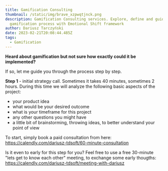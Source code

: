 ```yaml
---
title: Gamification Consulting
thumbnail: /static/img/brave_xzpwqtjnck.png
description: Gamification Consulting services. Explore, define and guide your
  gamification process with Emotional Shift framework
author: Dariusz Tarczyński
date: 2023-02-21T20:08:44.485Z
tags:
  - Gamification
---
```

**Heard about gamification but not sure how exactly could it be implemented?**

If so, let me guide you through the process step by step.

**Step 1** - initial strategy call. Sometimes it takes 40 minutes, sometimes 2 hours. During this time we will analyze the following basic aspects of the project:
- your product idea
- what would be your desired outcome
- what is your timeframe for this project
- any other questions you might have
- a little bit of brainstorming, throwing ideas, to better understand your point of view

To start, simply book a paid consultation from here: https://calendly.com/dariusz-tdsoft/60-minute-consultation

Is it even to early for this step for you? Feel free to use a free 30-minute "lets get to know each other" meeting, to exchange some early thougths: https://calendly.com/dariusz-tdsoft/meeting-with-dariusz

